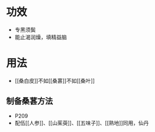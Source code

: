 # 功效
- 专黑须鬓
- 能止渴润燥，填精益脑
# 用法
- [[桑白皮]]不如[[桑葚]]不如[[桑叶]]
## 制备桑葚方法
- P209
- 配伍[[人参]]、[[山茱萸]]、[[五味子]]、[[熟地]]同用，仙丹